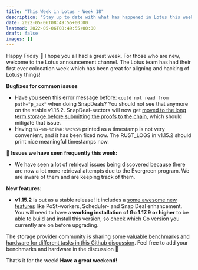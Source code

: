 ```yaml
---
title: "This Week in Lotus - Week 18"
description: "Stay up to date with what has happened in Lotus this week"
date: 2022-05-06T08:49:55+00:00
lastmod: 2022-05-06T08:49:55+00:00
draft: false
images: []
---
```


Happy Friday :wave: I hope you all had a great week. For those who are new, welcome to the Lotus announcement channel. The Lotus team has had their first ever colocation week which has been great for aligning and hacking of Lotusy things!

**Bugfixes for common issues**
- Have you seen this error message before: `could not read from path="p_aux"` when doing SnapDeals? You should not see that anymore on the stable v1.15.2. SnapDeal-sectors will now get [moved to the long term storage before submitting the proofs to the chain](https://github.com/filecoin-project/lotus/pull/8582), which should mitigate that issue.
- Having `%Y-%m-%dT%H:%M:%S%` printed as a timestamp is not very convenient, and it has been fixed now. The RUST_LOGS in v1.15.2 should print nice meaningful timestamps now.

:eyes: **Issues we have seen frequently this week:**
- We have seen a lot of retrieval issues being discovered because there are now a lot more retrieval attempts due to the Evergreen program. We are aware of them and are keeping track of them.

**New features:**
- **v1.15.2** is out as a stable release! It includes a [some awesome new features](https://github.com/filecoin-project/lotus/releases/tag/v1.15.2) like PoSt-workers, Scheduler- and Snap Deal enhancement. You will need to have a **working installation of Go 1.17.9 or higher** to be able to build and install this version, so check which Go version you currently are on before upgrading.

The storage provider community is sharing some [valuable benchmarks and hardware for different tasks in this Github discussion](https://github.com/filecoin-project/lotus/discussions/8605). Feel free to add your benchmarks and hardware in the discussion :slightly_smiling_face:

That’s it for the week! **Have a great weekend!**